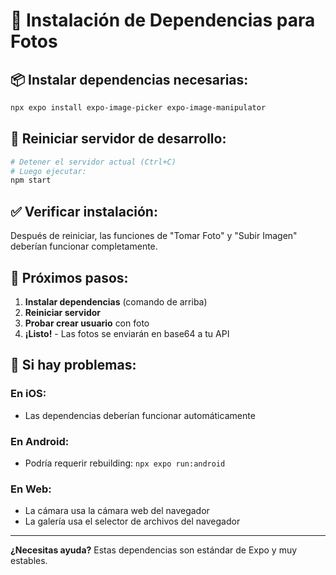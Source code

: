 # 🚀 Instalación de Dependencias para Fotos

## 📦 **Instalar dependencias necesarias:**

```bash
npx expo install expo-image-picker expo-image-manipulator
```

## 🔄 **Reiniciar servidor de desarrollo:**

```bash
# Detener el servidor actual (Ctrl+C)
# Luego ejecutar:
npm start
```

## ✅ **Verificar instalación:**

Después de reiniciar, las funciones de "Tomar Foto" y "Subir Imagen" deberían funcionar completamente.

## 🎯 **Próximos pasos:**

1. **Instalar dependencias** (comando de arriba)
2. **Reiniciar servidor**
3. **Probar crear usuario** con foto
4. **¡Listo!** - Las fotos se enviarán en base64 a tu API

## 🔧 **Si hay problemas:**

### **En iOS:**
- Las dependencias deberían funcionar automáticamente

### **En Android:**
- Podría requerir rebuilding: `npx expo run:android`

### **En Web:**
- La cámara usa la cámara web del navegador
- La galería usa el selector de archivos del navegador

---

**¿Necesitas ayuda?** Estas dependencias son estándar de Expo y muy estables.